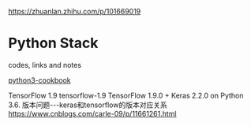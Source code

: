 



https://zhuanlan.zhihu.com/p/101669019

# Python Stack

 codes, links and notes


[python3-cookbook](https://python3-cookbook.readthedocs.io/zh_CN/latest/)


TensorFlow 1.9	tensorflow-1.9	TensorFlow 1.9.0 + Keras 2.2.0 on Python 3.6.
版本问题---keras和tensorflow的版本对应关系
https://www.cnblogs.com/carle-09/p/11661261.html